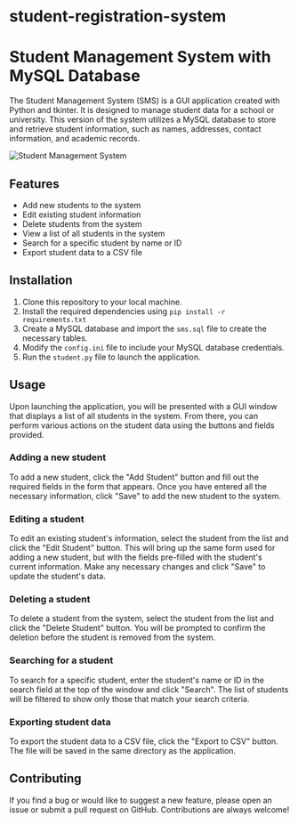 # student-registration-system
# Student Management System with MySQL Database

The Student Management System (SMS) is a GUI application created with Python and tkinter. It is designed to manage student data for a school or university. This version of the system utilizes a MySQL database to store and retrieve student information, such as names, addresses, contact information, and academic records.


![Student Management System](https://github.com/Alok-2002/python_tkinter_projects/assets/93814546/5c656629-ad1e-4306-8b82-c8131a911d4b)


## Features

- Add new students to the system
- Edit existing student information
- Delete students from the system
- View a list of all students in the system
- Search for a specific student by name or ID
- Export student data to a CSV file

## Installation

1. Clone this repository to your local machine.
2. Install the required dependencies using `pip install -r requirements.txt`
3. Create a MySQL database and import the `sms.sql` file to create the necessary tables.
4. Modify the `config.ini` file to include your MySQL database credentials.
5. Run the `student.py` file to launch the application.

## Usage

Upon launching the application, you will be presented with a GUI window that displays a list of all students in the system. From there, you can perform various actions on the student data using the buttons and fields provided.

### Adding a new student

To add a new student, click the "Add Student" button and fill out the required fields in the form that appears. Once you have entered all the necessary information, click "Save" to add the new student to the system.

### Editing a student

To edit an existing student's information, select the student from the list and click the "Edit Student" button. This will bring up the same form used for adding a new student, but with the fields pre-filled with the student's current information. Make any necessary changes and click "Save" to update the student's data.

### Deleting a student

To delete a student from the system, select the student from the list and click the "Delete Student" button. You will be prompted to confirm the deletion before the student is removed from the system.

### Searching for a student

To search for a specific student, enter the student's name or ID in the search field at the top of the window and click "Search". The list of students will be filtered to show only those that match your search criteria.

### Exporting student data

To export the student data to a CSV file, click the "Export to CSV" button. The file will be saved in the same directory as the application.

## Contributing

If you find a bug or would like to suggest a new feature, please open an issue or submit a pull request on GitHub. Contributions are always welcome!
